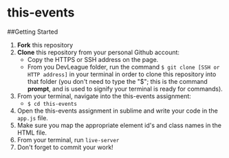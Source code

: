 # this-events

##Getting Started
1. **Fork** this repository
2. **Clone** this repository from your personal Github account:
    - Copy the HTTPS or SSH address on the page.
    - From you DevLeague folder, run the command `$ git clone [SSH or HTTP address]` in your terminal in order to clone this repository into that folder 
      (you don't need to type the "$"; this is the command __prompt__, and is used to signify your terminal is ready for commands).
3. From your terminal, navigate into the this-events assignment:
    - `$ cd this-events`
4. Open the this-events assignment in sublime and write your code in the `app.js` file.
5. Make sure you map the appropriate element id's and class names in the HTML file.
6. From your terminal, run `live-server` 
7. Don't forget to commit your work!
   

